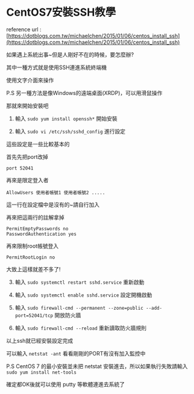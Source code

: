 # CentOS7安裝SSH教學

reference url : [https://dotblogs.com.tw/michaelchen/2015/01/06/centos_install_ssh](https://dotblogs.com.tw/michaelchen/2015/01/06/centos_install_ssh)

如果遇上系統出事~但是人剛好不在的時候，要怎麼辦?

其中一種方式就是使用SSH連進系統終端機

使用文字介面來操作

P.S 另一種方法是像Windows的遠端桌面(XRDP)，可以用滑鼠操作

那就來開始安裝吧

1. 輸入    `sudo yum install openssh*`    開始安裝

2. 輸入    `sudo vi /etc/ssh/sshd_config`    進行設定

這些設定是一些比較基本的

首先先把port改掉

`port 52041`

再來是限定登入者

`AllowUsers 使用者帳號1 使用者帳號2 .....`

這一行在設定檔中是沒有的~請自行加入

再來把這兩行的註解拿掉

```
PermitEmptyPasswords no
PasswordAuthentication yes
```

再來限制root帳號登入

`PermitRootLogin no`

 大致上這樣就差不多了!

3. 輸入    `sudo systemctl restart sshd.service`    重新啟動

4. 輸入    `sudo systemctl enable sshd.service`    設定開機啟動

5. 輸入    `sudo firewall-cmd --permanent --zone=public --add-port=52041/tcp`    開放防火牆

6. 輸入    `sudo firewall-cmd --reload`    重新讀取防火牆規則

以上ssh就已經安裝設定完成

可以輸入 `netstat -ant` 看看剛剛的PORT有沒有加入監控中

P.S CentOS 7 的最小安裝並未把 netstat 安裝進去，所以如果執行失敗請輸入 `sudo yum install net-tools`

確定都OK後就可以使用 putty 等軟體連進去系統了

